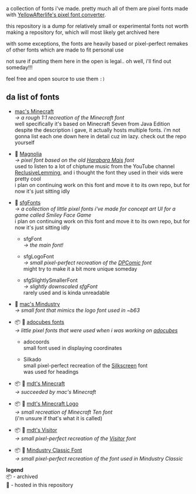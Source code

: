 a collection of fonts i've made. pretty much all of them are pixel fonts made with [YellowAfterlife's pixel font converter](https://yal.cc/r/20/pixelfont/).

this repository is a dump for relatively small or experimental fonts not worth making a repository for, which will most likely get archived here

with some exceptions, the fonts are heavily based or pixel-perfect remakes of other fonts which are made to fit personal use

not sure if putting them here in the open is legal.. oh well, i'll find out someday!!!

feel free and open source to use them `:)`

## da list of fonts

- [mac's Minecraft](https://github.com/macimas-fonts/macsMinecraft)
  <br>
  *→ a rough 1:1 recreation of the Minecraft font*
  <br>
  well specifically it's based on Minecraft Seven from Java Edition
  <br>
  despite the description i gave, it actually hosts multiple fonts. i'm not gonna list each one down here in detail cuz im lazy. check out the repo yourself

- 📂 [Magnolia](./Magnolia)
  <br>
  *→ pixel font based on the old [Harabara Mais](https://www.dafont.com/harabara-mais-old1.font) font*
  <br>
  used to listen to a lot of chiptune music from the YouTube channel [ReclusiveLemming](https://www.youtube.com/@ReclusiveLemming), and i thought the font they used in their vids were pretty cool
  <br>
  i plan on continuing work on this font and move it to its own repo, but for now it's just sitting idly

- 📂 [sfgFonts](./sfgFonts)
  <br>
  *→ a collection of little pixel fonts i've made for concept art UI for a game called Smiley Face Game*
  <br>
  i plan on continuing work on this font and move it to its own repo, but for now it's just sitting idly

  - sfgFont
    <br>
    *→ the main font!*
  
  - sfgLogoFont
    <br>
    *→ small pixel-perfect recreation of the [DPComic](https://www.1001fonts.com/dpcomic-font.html) font*
    <br>
    might try to make it a bit more unique someday
  
  - sfgSlightlySmallerFont
    <br>
    *→ slightly downscaled sfgFont*
    <br>
    rarely used and is kinda unreadable

- 📂 [mac's Mindustry](./mac's%20Mindustry)
  <br>
  *→ small font that mimics the logo font used in ~b63*

- 📦️ 📂 [adocubes fonts](./adocubes%20fonts)
  <br>
  *→ little pixel fonts that were used when i was working on [adocubes](https://github.com/ado1928/ado-cubes)*

  - adocoords
    <br>
    small font used in displaying coordinates
 
  - Silkado
    <br>
    small pixel-perfect recreation of the [Silkscreen](https://fonts.google.com/specimen/Silkscreen) font
    <br>
    was used for headings

- 📦️ 📂 [mdt's Minecraft](./mdt's%20Minecraft)
  <br>
  *→ succeeded by mac's Minecraft*

- 📦️ 📂 [mdt's Minecraft Logo](./mdt's%20Minecraft%20Logo)
  <br>
  *→ small recreation of Minecraft Ten font*
  <br>
  (i'm unsure if that's what it is called)

- 📦️ 📂 [mdt's Visitor](./mdt's%20Visitor)
  <br>
  *→ small pixel-perfect recreation of the [Visitor](https://www.dafont.com/visitor.font) font*

- 📦️ 📂 [Mindustry Classic Font](./Mindustry%20Classic%20Font)
  <br>
  *→ small pixel-perfect recreation of the font used in Mindustry Classic*

**legend**
<br>
📦️ - archived
<br>
📂 - hosted in this repository